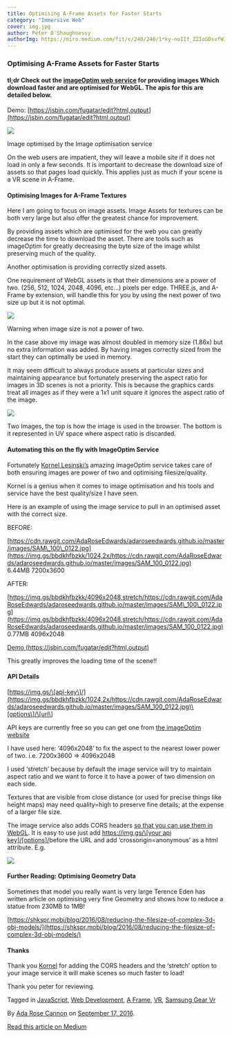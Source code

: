 ```yaml
---
title: Optimising A-Frame Assets for Faster Starts
category: "Immersive Web"
cover: img.jpg
author: Peter O'Shaughnessy
authorImg: https://miro.medium.com/fit/c/240/240/1*ky-noIIf_ZZIoGDsvfW3AA.jpeg
---
```


### Optimising A-Frame Assets for Faster Starts

#### tl;dr Check out the [imageOptim web service](https://imageoptim.com/api) for providing images Which download faster and are optimised for WebGL. The apis for this are detailed below.

Demo: [https://jsbin.com/fugatar/edit?html,output](https://jsbin.com/fugatar/edit?html,output)

![](https://cdn-images-1.medium.com/max/800/0*Ulib_PHYQk5CTmrk.jpg)

Image optimised by the Image optimisation service

On the web users are impatient, they will leave a mobile site if it does not load in only a few seconds. It is important to decrease the download size of assets so that pages load quickly. This applies just as much if your scene is a VR scene in A-Frame.

#### Optimising Images for A-Frame Textures

Here I am going to focus on image assets. Image Assets for textures can be both very large but also offer the greatest chance for improvement.

By providing assets which are optimised for the web you can greatly decrease the time to download the asset. There are tools such as imageOptim for greatly decreasing the byte size of the image whilst preserving much of the quality.

Another optimisation is providing correctly sized assets.

One requirement of WebGL assets is that their dimensions are a power of two. (256, 512, 1024, 2048, 4096, etc…) pixels per edge. THREE.js, and A-Frame by extension, will handle this for you by using the next power of two size up but it is not optimal.

![](https://cdn-images-1.medium.com/max/800/1*KAD0zJethGRRbJzZxBUPLA.png)

Warning when image size is not a power of two.

In the case above my image was almost doubled in memory size (1.86x) but no extra information was added. By having images correctly sized from the start they can optimally be used in memory.

It may seem difficult to always produce assets at particular sizes and maintaining appearance but fortunately preserving the aspect ratio for images in 3D scenes is not a priority. This is because the graphics cards treat all images as if they were a 1x1 unit square it ignores the aspect ratio of the image.

![](https://cdn-images-1.medium.com/max/800/1*tW6gwtbPtRnUmnCRi8PBgg.png)

Two Images, the top is how the image is used in the browser. The bottom is it represented in UV space where aspect ratio is discarded.

#### Automating this on the fly with ImageOptim Service

Fortunately [Kornel Lesinski’s](https://twitter.com/kornelski) amazing imageOptim service takes care of both ensuring images are power of two and optimising filesize/quality.

Kornel is a genius when it comes to image optimisation and his tools and service have the best quality/size I have seen.

Here is an example of using the image service to pull in an optimised asset with the correct size.

BEFORE:

[https://cdn.rawgit.com/AdaRoseEdwards/adaroseedwards.github.io/master/images/SAM\_100\_0122.jpg](https://img.gs/bbdkhfbzkk/1024,2x/https://cdn.rawgit.com/AdaRoseEdwards/adaroseedwards.github.io/master/images/SAM_100_0122.jpg)  
6.44MB 7200x3600

AFTER:

[https://img.gs/bbdkhfbzkk/4096x2048,stretch/https://cdn.rawgit.com/AdaRoseEdwards/adaroseedwards.github.io/master/images/SAM\_100\_0122.jpg](https://img.gs/bbdkhfbzkk/4096x2048,stretch/https://cdn.rawgit.com/AdaRoseEdwards/adaroseedwards.github.io/master/images/SAM_100_0122.jpg)  
0.77MB 4096x2048

[Demo (https://jsbin.com/fugatar/edit?html,output)](https://jsbin.com/fugatar/edit?html,output)

This greatly improves the loading time of the scene!!

#### API Details

[https://img.gs/\[api-key\]/](https://img.gs/bbdkhfbzkk/1024,2x/https://cdn.rawgit.com/AdaRoseEdwards/adaroseedwards.github.io/master/images/SAM_100_0122.jpg)\[options\]/\[url\]

API keys are currently free so you can get one from [the imageOptim website](https://imageoptim.com/api)

I have used here: ‘4096x2048’ to fix the aspect to the nearest lower power of two. i.e. 7200x3600 => 4096x2048

I used ‘stretch’ because by default the image service will try to maintain aspect ratio and we want to force it to have a power of two dimension on each side.

Textures that are visible from close distance (or used for precise things like height maps) may need quality=high to preserve fine details; at the expense of a larger file size.

The image service also adds CORS headers [so that you can use them in WebGL](https://hacks.mozilla.org/2011/11/using-cors-to-load-webgl-textures-from-cross-domain-images/). It is easy to use just add [https://img.gs/\[your api key\]/\[options\]/](https://img.gs/bbdkhfbzkk/1024,2x/https://cdn.rawgit.com/AdaRoseEdwards/adaroseedwards.github.io/master/images/SAM_100_0122.jpg)before the URL and add ‘crossorigin=anonymous’ as a html attribute. E.g.

<a-assets>  
   <img id="sky" src="[https://img.gs/bbdkhfbzkk/4096x2048,stretch/https://cdn.rawgit.com/AdaRoseEdwards/adaroseedwards.github.io/master/images/SAM\_100\_0122.jpg](https://img.gs/bbdkhfbzkk/1024,2x/https://cdn.rawgit.com/AdaRoseEdwards/adaroseedwards.github.io/master/images/SAM_100_0122.jpg)" crossorigin="anonymous" />  
</a-assets>

#### Further Reading: Optimising Geometry Data

Sometimes that model you really want is very large Terence Eden has written article on optimising very fine Geometry and shows how to reduce a statue from 230MB to 1MB!

[https://shkspr.mobi/blog/2016/08/reducing-the-filesize-of-complex-3d-obj-models/](https://shkspr.mobi/blog/2016/08/reducing-the-filesize-of-complex-3d-obj-models/)

#### Thanks

Thank you [Kornel](https://twitter.com/kornelski) for adding the CORS headers and the ‘stretch’ option to your image service it will make scenes so much faster to load!

Thank you peter for reviewing.

Tagged in [JavaScript](https://medium.com/tag/javascript), [Web Development](https://medium.com/tag/web-development), [A Frame](https://medium.com/tag/a-frame), [VR](https://medium.com/tag/vr), [Samsung Gear Vr](https://medium.com/tag/samsung-gear-vr)

By [Ada Rose Cannon](https://medium.com/@Lady_Ada_King) on [September 17, 2016](https://medium.com/p/4ec3bd35c6fc).

[Read this article on Medium](https://medium.com/@Lady_Ada_King/optimising-a-frame-assets-for-faster-starts-4ec3bd35c6fc)